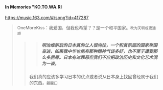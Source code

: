 #### In Memories "KO.TO.WA.RI
https://music.163.com/#/song?id=417287
>OneMoreKiss：我爱国，但我也希望？？是一个和平国家。`改为天朝或更通顺`
>>>##### 明治维新后的日本真的让人很向往，一个积贫积弱的国家举国奋进，如果我中华也能有那种精神气该多好，也不至于遭受那么多屈辱。日本有过罪恶但我们不应把政治历史和文化艺术混为一谈，
>>我们真的应该多学习日本的优点或者说从日本身上找回曾经属于我们的东西。`龖龖囗`